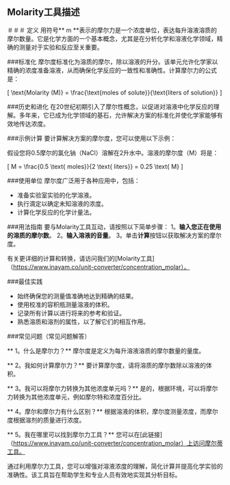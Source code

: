 ## Molarity工具描述

＃＃＃ 定义
用符号** m **表示的摩尔力是一个浓度单位，表达每升溶液溶质的摩尔数量。它是化学方面的一个基本概念，尤其是在分析化学和溶液化学领域，精确的测量对于实验和反应至关重要。

###标准化
摩尔度标准化为溶质的摩尔，除以溶液的升分。该单元允许化学家以精确的浓度准备溶液，从而确保化学反应的一致性和准确性。计算摩尔力的公式是：

\[ \text{Molarity (M)} = \frac{\text{moles of solute}}{\text{liters of solution}} \]

###历史和进化
在20世纪初期引入了摩尔性概念，以促进对溶液中化学反应的理解。多年来，它已成为化学领域的基石，允许解决方案的标准化并使化学家能够有效地传达浓度。

###示例计算
要计算解决方案的摩尔度，您可以使用以下示例：

假设您将0.5摩尔的氯化钠（NaCl）溶解在2升水中。溶液的摩尔度（M）将是：

\[ M = \frac{0.5 \text{ moles}}{2 \text{ liters}} = 0.25 \text{ M} \]

###使用单位
摩尔度广泛用于各种应用中，包括：
- 准备实验室实验的化学溶液。
- 执行滴定以确定未知溶液的浓度。
- 计算化学反应的化学计量法。

###用法指南
要与Molarity工具互动，请按照以下简单步骤：
1。**输入您正在使用的溶质的摩尔数**。
2。**输入溶液的音量**。
3。单击**计算**按钮以获取解决方案的摩尔度。

有关更详细的计算和转换，请访问我们的[Molarity工具]（https://www.inayam.co/unit-converter/concentration_molar）。

###最佳实践
- 始终确保您的测量值准确地达到精确的结果。
- 使用校准的容积瓶测量溶液的体积。
- 记录所有计算以进行将来的参考和验证。
- 熟悉溶质和溶剂的属性，以了解它们的相互作用。

###常见问题（常见问题解答）

** 1。什么是摩尔力？**
摩尔度是定义为每升溶液溶质的摩尔数量的量度。

** 2。我如何计算摩尔力？**
要计算摩尔度，请将溶质的摩尔数除以溶液的体积。

** 3。我可以将摩尔力转换为其他浓度单元吗？**
是的，根据环境，可以将摩尔力转换为其他浓度单元，例如摩尔特和浓度百分比。

** 4。摩尔和摩尔力有什么区别？**
根据溶液的体积，摩尔度测量浓度，而摩尔度根据溶剂的质量进行浓度。

** 5。我在哪里可以找到摩尔力工具？**
您可以在[此链接]（https://www.inayam.co/unit-converter/concentration_molar）上访问摩尔蒂工具。

通过利用摩尔力工具，您可以增强对溶液浓度的理解，简化计算并提高化学实验的准确性。该工具旨在帮助学生和专业人员有效地实现其分析目标。